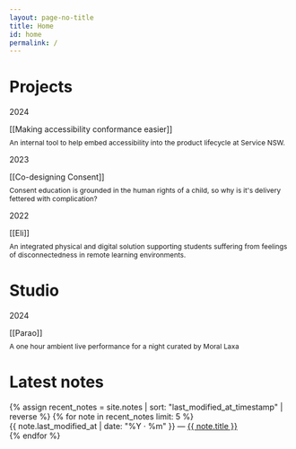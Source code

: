 ```yaml
---
layout: page-no-title
title: Home
id: home
permalink: /
---
```


<h1>Projects</h1>
<!-- <p>A collection of design, research, and work projects.</p> -->
<div class="bb">
  <flex class="align-baseline">
    <div style="min-width: 7em"><p>2024</p></div>
    <div>
      [[Making accessibility conformance easier]]
      <p style="margin-top: 0.5rem; font-size: 0.875em" class="muted">An internal tool to help embed accessibility into the product lifecycle at Service NSW.</p>
    </div>
    </flex>
</div>

<div class="bb">
  <flex class="align-baseline">
    <div style="min-width: 7em"><p>2023</p></div>
    <div>
      [[Co-designing Consent]]
      <p style="margin-top: 0.5rem; font-size: 0.875em" class="muted">Consent education is grounded in the human rights of a child, so why is it's delivery fettered with complication?</p>
    </div>
    </flex>
</div>

<div class="bb">
  <flex class="align-baseline">
  <div style="min-width: 7em"><p>2022</p></div>
    <div>
      [[Eli]]
      <p style="margin-top: 0.5rem; font-size: 0.875em" class="muted">An integrated physical and digital solution supporting students suffering from feelings of disconnectedness in remote learning environments.</p>
    </div>
    </flex>
</div>


<h1>Studio</h1>
<!-- <p>An amalgamation of music, photos, visuals and more.</p> -->
<div class="bb">
  <flex class="align-baseline">
    <div style="min-width: 7em"><p>2024</p></div>
    <div>
      [[Parao]]
      <p style="margin-top: 0.5rem; font-size: 0.875em" class="muted">A one hour ambient live performance for a night curated by Moral Laxa</p>
    </div>
    </flex>
</div>

<h1>Latest notes</h1>
<ul style="list-style-type: none; padding-left: 0em;">
  {% assign recent_notes = site.notes | sort: "last_modified_at_timestamp" | reverse %}
  {% for note in recent_notes limit: 5 %}
    <li>
      {{ note.last_modified_at | date: "%Y · %m" }} — <a class="internal-link" href="{{ site.baseurl }}{{ note.url }}">{{ note.title }}</a>
    </li>
  {% endfor %}
</ul>

